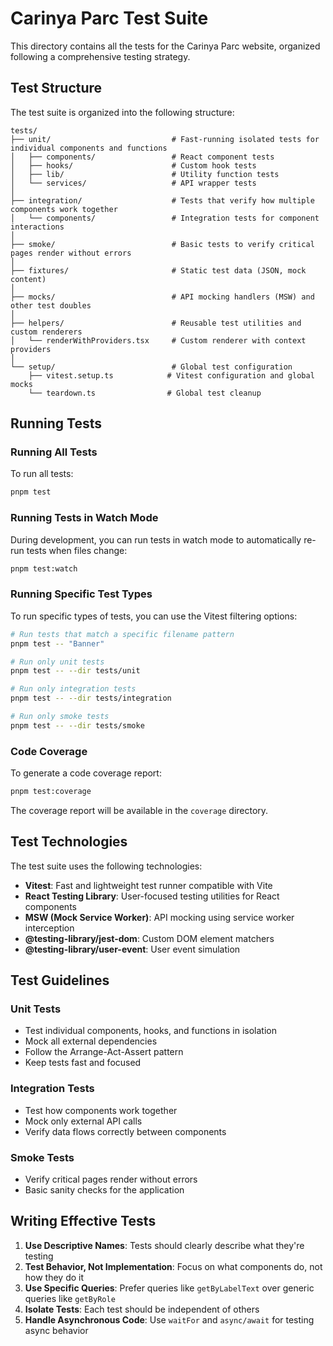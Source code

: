 # Carinya Parc Test Suite

This directory contains all the tests for the Carinya Parc website, organized following a comprehensive testing strategy.

## Test Structure

The test suite is organized into the following structure:

```
tests/
├── unit/                           # Fast-running isolated tests for individual components and functions
│   ├── components/                 # React component tests
│   ├── hooks/                      # Custom hook tests
│   ├── lib/                        # Utility function tests
│   └── services/                   # API wrapper tests
│
├── integration/                    # Tests that verify how multiple components work together
│   └── components/                 # Integration tests for component interactions
│
├── smoke/                          # Basic tests to verify critical pages render without errors
│
├── fixtures/                       # Static test data (JSON, mock content)
│
├── mocks/                          # API mocking handlers (MSW) and other test doubles
│
├── helpers/                        # Reusable test utilities and custom renderers
│   └── renderWithProviders.tsx     # Custom renderer with context providers
│
└── setup/                          # Global test configuration
    ├── vitest.setup.ts            # Vitest configuration and global mocks
    └── teardown.ts                # Global test cleanup
```

## Running Tests

### Running All Tests

To run all tests:

```bash
pnpm test
```

### Running Tests in Watch Mode

During development, you can run tests in watch mode to automatically re-run tests when files change:

```bash
pnpm test:watch
```

### Running Specific Test Types

To run specific types of tests, you can use the Vitest filtering options:

```bash
# Run tests that match a specific filename pattern
pnpm test -- "Banner"

# Run only unit tests
pnpm test -- --dir tests/unit

# Run only integration tests
pnpm test -- --dir tests/integration

# Run only smoke tests
pnpm test -- --dir tests/smoke
```

### Code Coverage

To generate a code coverage report:

```bash
pnpm test:coverage
```

The coverage report will be available in the `coverage` directory.

## Test Technologies

The test suite uses the following technologies:

- **Vitest**: Fast and lightweight test runner compatible with Vite
- **React Testing Library**: User-focused testing utilities for React components
- **MSW (Mock Service Worker)**: API mocking using service worker interception
- **@testing-library/jest-dom**: Custom DOM element matchers
- **@testing-library/user-event**: User event simulation

## Test Guidelines

### Unit Tests

- Test individual components, hooks, and functions in isolation
- Mock all external dependencies
- Follow the Arrange-Act-Assert pattern
- Keep tests fast and focused

### Integration Tests

- Test how components work together
- Mock only external API calls
- Verify data flows correctly between components

### Smoke Tests

- Verify critical pages render without errors
- Basic sanity checks for the application

## Writing Effective Tests

1. **Use Descriptive Names**: Tests should clearly describe what they're testing
2. **Test Behavior, Not Implementation**: Focus on what components do, not how they do it
3. **Use Specific Queries**: Prefer queries like `getByLabelText` over generic queries like `getByRole`
4. **Isolate Tests**: Each test should be independent of others
5. **Handle Asynchronous Code**: Use `waitFor` and `async/await` for testing async behavior
